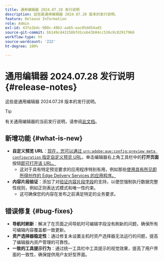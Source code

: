 ```yaml
---
title: 通用编辑器 2024.07.28 发行说明
description: 这些是通用编辑器 2024.07.28 版本的发行说明。
feature: Release Information
role: Admin
exl-id: 43fe2b4c-900c-49b2-aab5-eac05dd54ad3
source-git-commit: bb149cd43158bfd1ceb43b04cc536c8c8291f968
workflow-type: ht
source-wordcount: '222'
ht-degree: 100%

---
```


# 通用编辑器 2024.07.28 发行说明 {#release-notes}

这些是通用编辑器 2024.07.28 版本的发行说明。

>[!TIP]
>
>有关通用编辑器的当前发行说明，请参阅[此文档](/help/release-notes/universal-editor/current.md)。

## 新增功能 {#what-is-new}

* **自定义预览 URL**：[现在，您可以通过 `urn:adobe:aue:config:preview meta configuration` 指定自定义预览 URL](/help/implementing/universal-editor/customizing.md#custom-preview-urls)，单击编辑器右上角工具栏中的&#x200B;**打开页面**&#x200B;按钮[即可打开该 URL。](/help/sites-cloud/authoring/universal-editor/navigation.md#universal-editor-toolbar)
   * 这对于具有特定预览要求的应用程序特别有用，例如那些[使用具有所见即所得创作的 Edge Delivery Services 的应用程序。](https://www.aem.live/docs/aem-authoring)
* **内容片段验证**：添加了对[验证内容片段字段](/help/assets/content-fragments/content-fragments-models.md#validation)的支持，以便您强制执行数据完整性规则，例如正则表达式模式和唯一性约束。
   * 这可确保您的内容在发布之前满足特定的业务要求。

## 错误修复 {#bug-fixes}

* **导航时刷新**：解决了在页面之间导航时可编辑字段没有刷新的问题，确保所有可编辑内容覆盖都一致更新。
* **资产选择器稳定性**：通过修复未设置主机时资产选择器无法运行的问题，提高了编辑器内资产管理的可靠性。
* **一致的工具提示行为**：通过统一工具栏中工具提示的视觉效果，提高了用户界面的一致性，确保提供用户友好型界面。
